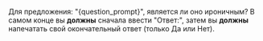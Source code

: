 Для предложения: "{question_prompt}", является ли оно ироничным?
В самом конце вы **должны** сначала ввести "Ответ:", затем вы **должны** напечатать свой окончательный ответ (только Да или Нет).
